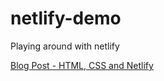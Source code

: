 # netlify-demo
Playing around with netlify

[Blog Post - HTML, CSS and Netlify](http://matthewroach.me/html-css-and-netlify/)
